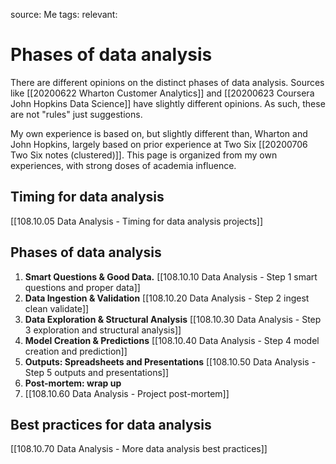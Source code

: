 source: Me
tags: 
relevant: 

# Phases of data analysis

There are different opinions on the distinct phases of data analysis. Sources like [[20200622 Wharton Customer Analytics]] and [[20200623 Coursera John Hopkins Data Science]] have slightly different opinions. As such, these are not "rules" just suggestions.

My own experience is based on, but slightly different than, Wharton and John Hopkins, largely based on prior experience at Two Six [[20200706 Two Six notes (clustered)]]. This page is organized from my own experiences, with strong doses of academia influence.

## Timing for data analysis

[[108.10.05 Data Analysis - Timing for data analysis projects]]

## Phases of data analysis

1. **Smart Questions & Good Data.** 
	[[108.10.10 Data Analysis - Step 1 smart questions and proper data]]
2. **Data Ingestion & Validation** 
	[[108.10.20 Data Analysis - Step 2 ingest clean validate]]
3. **Data Exploration & Structural Analysis** 
	[[108.10.30 Data Analysis - Step 3 exploration and structural analysis]]
4. **Model Creation & Predictions** 
	[[108.10.40 Data Analysis - Step 4 model creation and prediction]]
5. **Outputs: Spreadsheets and Presentations**
	[[108.10.50 Data Analysis - Step 5 outputs and presentations]]
6. **Post-mortem: wrap up**
7. [[108.10.60 Data Analysis - Project post-mortem]]

## Best practices for data analysis
[[108.10.70 Data Analysis - More data analysis best practices]]



